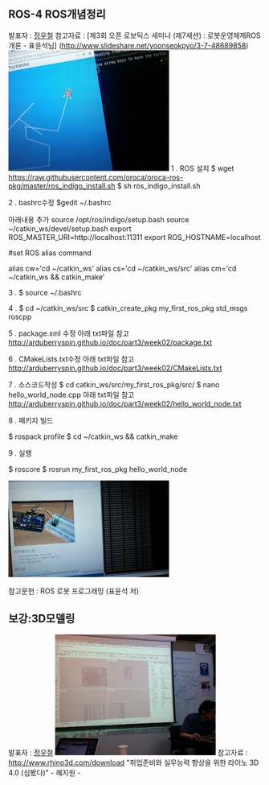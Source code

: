 ## ROS-4 ROS개념정리
발표자 : [정우철](https://www.facebook.com/juczest)
참고자료 : 
[제3회 오픈 로보틱스 세미나 (제7세션) : 로봇운영체제ROS 개론 - 표윤석님]
(http://www.slideshare.net/yoonseokpyo/3-7-48689858)
![3dmodeling](./week02/img/turtle.jpg)
1 . ROS 설치
$ wget https://raw.githubusercontent.com/oroca/oroca-ros-pkg/master/ros_indigo_install.sh
$ sh ros_indigo_install.sh  

2 . bashrc수정
$gedit ~/.bashrc  

아래내용 추가
source /opt/ros/indigo/setup.bash
source ~/catkin_ws/devel/setup.bash
export ROS_MASTER_URI=http://localhost:11311
export ROS_HOSTNAME=localhost

\#set ROS alias command

alias cw='cd ~/catkin_ws'
alias cs='cd ~/catkin_ws/src'
alias cm='cd ~/catkin_ws && catkin_make'

3 . 
$ source ~/.bashrc 

4 .
$ cd ~/catkin_ws/src
$ catkin_create_pkg my_first_ros_pkg std_msgs roscpp

5 . 
package.xml 수정
아래 txt파일 참고
http://arduberryspin.github.io/doc/part3/week02/package.txt

6 .
CMakeLists.txt수정
아래 txt파일 참고
http://arduberryspin.github.io/doc/part3/week02/CMakeLists.txt

7 .
소스코드작성
$ cd catkin_ws/src/my_first_ros_pkg/src/
$ nano hello_world_node.cpp
아래 txt파일 참고
http://arduberryspin.github.io/doc/part3/week02/hello_world_node.txt

8 .
패키지 빌드

$ rospack profile
$ cd ~/catkin_ws && catkin_make

9 . 실행

$ roscore
$ rosrun my_first_ros_pkg hello_world_node

![ros_pkg_helloworld](./week02/img/ros_hello.jpg)

참고문헌 : ROS 로봇 프로그래밍 (표윤석 저)

## 보강:3D모델링

발표자 : [정우철](https://www.facebook.com/juczest)
![3dmodeling](./week02/img/3d.jpg)
참고자료 : 
http://www.rhino3d.com/download
"취업준비와 실무능력 향상을 위한 라이노 3D 4.0 (심봤다)" - 혜지원 -